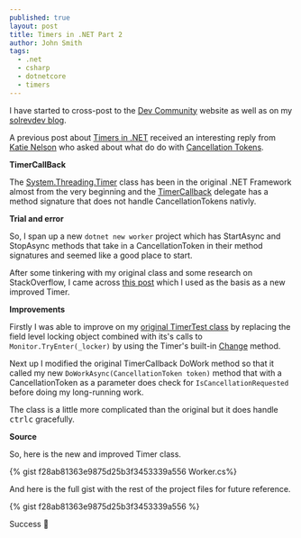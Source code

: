 ```yaml
---
published: true
layout: post
title: Timers in .NET Part 2
author: John Smith
tags:
  - .net
  - csharp
  - dotnetcore
  - timers
---
```

I have started to cross-post to the [Dev Community](https://dev.to/) website as well as on my [solrevdev blog](https://solrevdev.com).

A previous post about [Timers in .NET](https://dev.to/solrevdev/timers-in-net-omd) received an interesting reply from [Katie Nelson](https://dev.to/katnel20) who asked about what do do with [Cancellation Tokens](https://docs.microsoft.com/en-us/dotnet/api/system.threading.cancellationtoken?view=netcore-3.1). 

**TimerCallBack**

The [System.Threading.Timer](https://docs.microsoft.com/en-us/dotnet/api/system.threading.timer?view=netcore-3.1) class has been in the original .NET Framework almost from the very beginning and the [TimerCallback](https://docs.microsoft.com/en-us/dotnet/api/system.threading.timercallback?view=netcore-3.1) delegate has a method signature that does not handle CancellationTokens nativly.

**Trial and error**

So, I span up a new `dotnet new worker` project which has StartAsync and StopAsync methods that take in a CancellationToken in their method signatures and seemed like a good place to start.

After some tinkering with my original class and some research on StackOverflow, I came across [this post](https://stackoverflow.com/a/56666084/2041) which I used as the basis as a new improved Timer.

**Improvements** 

Firstly I was able to improve on my [original TimerTest class](https://gist.github.com/solrevdev/60f58cc72b3576617486162470c50280) by replacing the field level locking object combined with its's calls to `Monitor.TryEnter(_locker)` by using the Timer's built-in  [Change](https://docs.microsoft.com/en-us/dotnet/api/system.threading.timer.change?view=netcore-3.1) method. 

Next up I modified the original TimerCallback DoWork method so that it called my new `DoWorkAsync(CancellationToken token)` method that with a CancellationToken as a parameter does check for `IsCancellationRequested` before doing my long-running work.

The class is a little more complicated than the original but it does handle <kbd>ctrl</kbd><kbd>c</kbd> gracefully.

**Source** 

So, here is the new and improved Timer class. 

{% gist f28ab81363e9875d25b3f3453339a556 Worker.cs%}

And here is the full gist with the rest of the project files for future reference.

{% gist f28ab81363e9875d25b3f3453339a556 %}

Success 🎉
